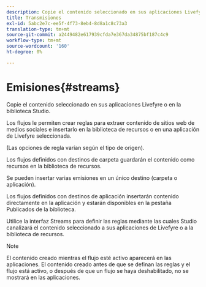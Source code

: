 ```yaml
---
description: Copie el contenido seleccionado en sus aplicaciones Livefyre o en la biblioteca Studio.
title: Transmisiones
exl-id: 5abc2e7c-ee5f-4f73-8eb4-8d8a1c8c73a3
translation-type: tm+mt
source-git-commit: a2449482e617939cfda7e367da34875bf187c4c9
workflow-type: tm+mt
source-wordcount: '160'
ht-degree: 0%

---
```


# Emisiones{#streams}

Copie el contenido seleccionado en sus aplicaciones Livefyre o en la biblioteca Studio.

Los flujos le permiten crear reglas para extraer contenido de sitios web de medios sociales e insertarlo en la biblioteca de recursos o en una aplicación de Livefyre seleccionada.

(Las opciones de regla varían según el tipo de origen).

Los flujos definidos con destinos de carpeta guardarán el contenido como recursos en la biblioteca de recursos.

Se pueden insertar varias emisiones en un único destino (carpeta o aplicación).

Los flujos definidos con destinos de aplicación insertarán contenido directamente en la aplicación y estarán disponibles en la pestaña Publicados de la biblioteca.

Utilice la interfaz Streams para definir las reglas mediante las cuales Studio canalizará el contenido seleccionado a sus aplicaciones de Livefyre o a la biblioteca de recursos.

>[!NOTE]
>
>El contenido creado mientras el flujo esté activo aparecerá en las aplicaciones. El contenido creado antes de que se definan las reglas y el flujo está activo, o después de que un flujo se haya deshabilitado, no se mostrará en las aplicaciones.

